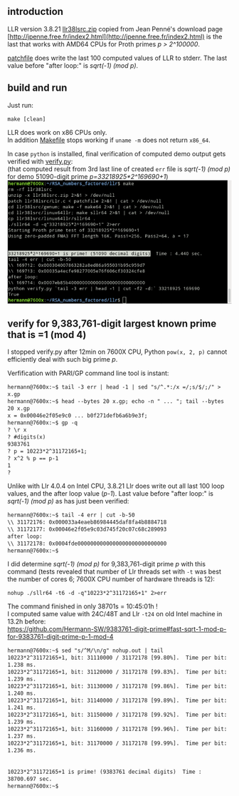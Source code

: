 ## introduction

LLR version 3.8.21 [llr38lsrc.zip](llr38lsrc.zip) copied from Jean Penné's download page [http://jpenne.free.fr/index2.html](http://jpenne.free.fr/index2.html) is the last that works with AMD64 CPUs for Proth primes  *p > 2^100000*.

[patchfile](patchfile) does write the last 100 computed values of LLR to stderr. The last value before "after loop:" is *sqrt(-1) (mod p)*.

## build and run

Just run:
```
make [clean]
```

LLR does work on x86 CPUs only.  
In addition [Makefile](Makefile) stops working if ```uname -m``` does not return ```x86_64```.

In case ```python``` is installed, final verification of computed demo output gets verified with [verify.py](verify.py):  
(that computed result from 3rd last line of created ```err``` file is *sqrt(-1) (mod p)* for demo 51090-digit prime *p=33218925\*2^169690+1*)
![make_sllr64.png](make_sllr64.png)

## verify for 9,383,761-digit largest known prime that is =1 (mod 4)

I stopped verify.py after 12min on 7600X CPU, Python ```pow(x, 2, p)``` cannot efficiently deal with such big prime *p*.

Verfification with PARI/GP command line tool is instant:  
```
hermann@7600x:~$ tail -3 err | head -1 | sed "s/^.*:/x =/;s/$/;/" > x.gp
hermann@7600x:~$ head --bytes 20 x.gp; echo -n " ... "; tail --bytes 20 x.gp
x = 0x00046e2f05e9c0 ... b0f271defb6a6b9e3f;
hermann@7600x:~$ gp -q
? \r x
? #digits(x)
9383761
? p = 10223*2^31172165+1;
? x^2 % p == p-1
1
? 
```

Unlike with Llr 4.0.4 on Intel CPU, 3.8.21 Llr does write out all last 100  loop values, and the after loop value (*p-1*). Last value before "after loop:" is *sqrt(-1) (mod p)* as has just been verified:  
```
hermann@7600x:~$ tail -4 err | cut -b-50
\\ 31172176: 0x000033a4eaeb86984445daf8fa4b8884718
\\ 31172177: 0x00046e2f05e9c03d745f20c07c68c289093
after loop:
\\ 31172178: 0x0004fde0000000000000000000000000000
hermann@7600x:~$ 
```

I did determine *sqrt(-1) (mod p)* for 9,383,761-digit prime *p* with this command (tests revealed that number of Llr threads set with ```-t``` was best the number of cores 6; 7600X CPU number of hardware threads is 12):  
```
nohup ./sllr64 -t6 -d -q"10223*2^31172165+1" 2>err
```

The command finished in only 38701s = 10:45:01h !  
I computed same value with 24C/48T and Llr ```-t24``` on old Intel machine in 13.2h before:  
https://github.com/Hermann-SW/9383761-digit-prime#fast-sqrt-1-mod-p-for-9383761-digit-prime-p-1-mod-4  
```
hermann@7600x:~$ sed "s/^M/\n/g" nohup.out | tail 
10223*2^31172165+1, bit: 31110000 / 31172178 [99.80%].  Time per bit: 1.238 ms.
10223*2^31172165+1, bit: 31120000 / 31172178 [99.83%].  Time per bit: 1.239 ms.
10223*2^31172165+1, bit: 31130000 / 31172178 [99.86%].  Time per bit: 1.240 ms.
10223*2^31172165+1, bit: 31140000 / 31172178 [99.89%].  Time per bit: 1.241 ms.
10223*2^31172165+1, bit: 31150000 / 31172178 [99.92%].  Time per bit: 1.239 ms.
10223*2^31172165+1, bit: 31160000 / 31172178 [99.96%].  Time per bit: 1.237 ms.
10223*2^31172165+1, bit: 31170000 / 31172178 [99.99%].  Time per bit: 1.236 ms.
                                                                                                   
                                                                                                   
10223*2^31172165+1 is prime! (9383761 decimal digits)  Time : 38700.697 sec.
hermann@7600x:~$ 
```
